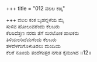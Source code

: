 +++
title = "012 ವಲಲ ಕಙ್ಕ"

+++
ವಲಲ ಕಂಕ ಬೃಹನ್ನಳೆಯ ಮೈ  
ಸುಳಿವ ಹೋಲುವರೆಂದು ಕೆಲಬರು  
ಕೆಲರಿದೆತ್ತಣ ನರರು ತೆಗೆ ಸುರಲೋಕ ಪಾಲಕರು  
ತಿಳಿಯಲರಿದೆಮಗೆಂದು ಕೆಲಬರು  
ತಳವೆಳಗುಗೊಳುತಿರಲು ಮಂದಿಯ  
ಕೆಲಕೆ ನೂಕಿಯೆ ತಂದೆಗುತ್ತರ ನಗುತ ಕೈಮುಗಿದ      ॥12॥